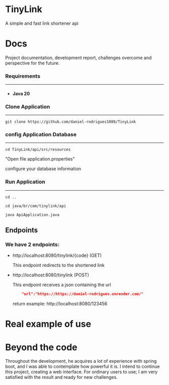 # TinyLink
A simple and fast link shortener api


# Docs
Project documentation, development report, challenges overcome and perspective for the future.

### Requirements
---
- #### Java 20
### Clone Application
---
    git clone https://github.com/daniel-rodrigues1089/TinyLink

### config Application Database
---
    cd TinyLink/api/src/resources
    
"Open file application.properties"


configure your database information

### Run Application
---
    cd ..

    cd java/br/com/tinylink/api

    java ApiApplication.java



## Endpoints
### We have 2 endpoints:

- http://localhost:8080/tinylink/{code} (GET)

    This endpoint redirects to the shortened link
- http://localhost:8080/tinylink (POST)
    
    This endpoint receives a json containing the url

    ```json
        "url":"https://https://daniel-rodrigues.onrender.com/"
    ```

    return example: http://localhost:8080/123456


# Real example of use


# Beyond the code

Throughout the development, he acquires a lot of experience with spring boot, and I was able to contemplate how powerful it is.
I intend to continue this project, creating a web interface. For ordinary users to use;
I am very satisfied with the result and ready for new challenges.
